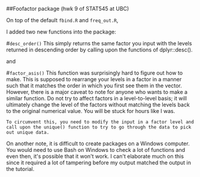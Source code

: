 
<!-- README.md is generated from README.Rmd. Please edit that file -->

##Foofactor package (hwk 9 of STAT545 at UBC)

On top of the default `fbind.R` and `freq_out.R`,

I added two new functions into the package:

#`desc_order()`
	This simply returns the same factor you input with the levels returned in descending order by calling upon the functions of dplyr::desc().

and

#`factor_asis()`
	This function was surprisingly hard to figure out how to make. This is supposed to rearrange your levels in a factor in a manner such that it matches the order in which you first see them in the vector. However, there is a major caveat to note for anyone who wants to make a similar function. Do not try to affect factors in a level-to-level basis; it will ultimately change the level of the factors without matching the levels back to the original numerical value. You will be stuck for hours like I was.
	
	To circumvent this, you need to modify the input in a factor level and call upon the unique() function to try to go through the data to pick out unique data.


On another note, it is difficult to create packages on a Windows computer. You would need to use Bash on Windows to check a lot of functions and even then, it's possible that it won't work. I can't elaborate much on this since it required a lot of tampering before my output matched the output in the tutorial.

